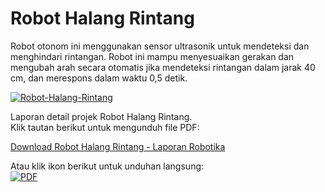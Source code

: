 # Robot Halang Rintang

Robot otonom ini menggunakan sensor ultrasonik untuk mendeteksi dan menghindari rintangan. Robot ini mampu menyesuaikan gerakan dan mengubah arah secara otomatis jika mendeteksi rintangan dalam jarak 40 cm, dan merespons dalam waktu 0,5 detik.

[![Robot-Halang-Rintang](https://img.youtube.com/vi/lbudE8sCeSY/0.jpg)](https://youtu.be/lbudE8sCeSY)

Laporan detail projek Robot Halang Rintang.  
Klik tautan berikut untuk mengunduh file PDF:

[Download Robot Halang Rintang - Laporan Robotika](https://github.com/Adinda-Nur-Azizah/Robot-Halang-Rintang/blob/main/LAPORAN_ROBOTIKA_ADINDA.pdf)

Atau klik ikon berikut untuk unduhan langsung:  
[![PDF](https://img.icons8.com/color/48/000000/pdf.png)](https://github.com/Adinda-Nur-Azizah/Robot-Halang-Rintang/blob/main/LAPORAN_ROBOTIKA_ADINDA.pdf)

